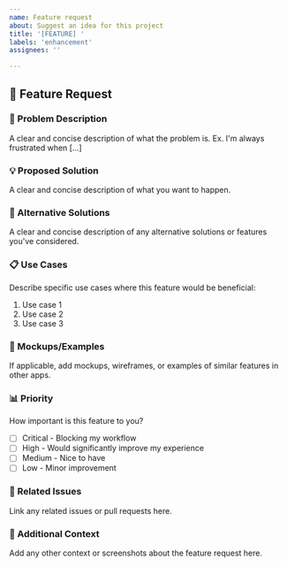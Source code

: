 ```yaml
---
name: Feature request
about: Suggest an idea for this project
title: '[FEATURE] '
labels: 'enhancement'
assignees: ''

---
```


## 🚀 Feature Request

### 📝 Problem Description
A clear and concise description of what the problem is. Ex. I'm always frustrated when [...]

### 💡 Proposed Solution
A clear and concise description of what you want to happen.

### 🔄 Alternative Solutions
A clear and concise description of any alternative solutions or features you've considered.

### 📋 Use Cases
Describe specific use cases where this feature would be beneficial:
1. Use case 1
2. Use case 2
3. Use case 3

### 🎨 Mockups/Examples
If applicable, add mockups, wireframes, or examples of similar features in other apps.

### 📊 Priority
How important is this feature to you?
- [ ] Critical - Blocking my workflow
- [ ] High - Would significantly improve my experience
- [ ] Medium - Nice to have
- [ ] Low - Minor improvement

### 🔗 Related Issues
Link any related issues or pull requests here.

### 📝 Additional Context
Add any other context or screenshots about the feature request here.